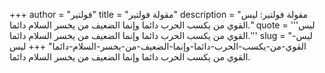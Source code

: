 +++
author = "فولتير"
title = "مقولة فولتير"
description = "مقولة فولتير: ليس القوي من يكسب الحرب دائما وإنما الضعيف من يخسر السلام دائما."
quote = '''ليس القوي من يكسب الحرب دائما وإنما الضعيف من يخسر السلام دائما.'''
slug = "ليس-القوي-من-يكسب-الحرب-دائما-وإنما-الضعيف-من-يخسر-السلام-دائما"
+++
ليس القوي من يكسب الحرب دائما وإنما الضعيف من يخسر السلام دائما.
